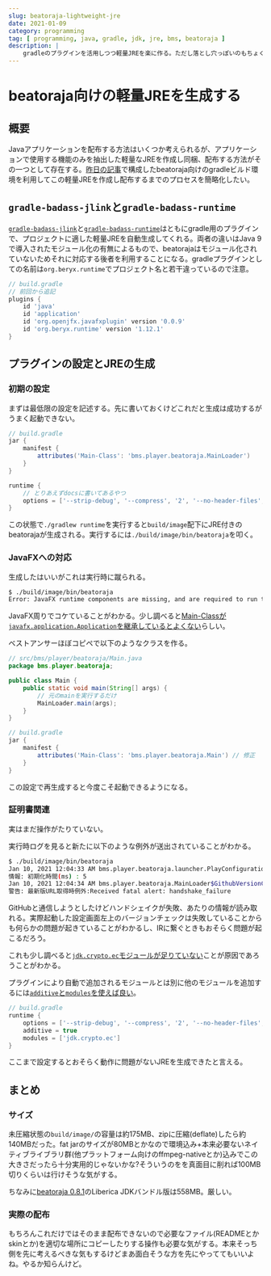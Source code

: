```yaml
---
slug: beatoraja-lightweight-jre
date: 2021-01-09
category: programming
tag: [ programming, java, gradle, jdk, jre, bms, beatoraja ]
description: |
    gradleのプラグインを活用しつつ軽量JREを楽に作る。ただし落とし穴っぽいのもちょくちょくある。
---
```


# beatoraja向けの軽量JREを生成する

## 概要

Javaアプリケーションを配布する方法はいくつか考えられるが、アプリケーションで使用する機能のみを抽出した軽量なJREを作成し同梱、配布する方法がその一つとして存在する。[昨日の記事](/blog/beatoraja-gradle/)で構成したbeatoraja向けのgradleビルド環境を利用してこの軽量JREを作成し配布するまでのプロセスを簡略化したい。

## `gradle-badass-jlink`と`gradle-badass-runtime`

[`gradle-badass-jlink`](https://badass-jlink-plugin.beryx.org/releases/latest/)と[`gradle-badass-runtime`](https://badass-runtime-plugin.beryx.org/releases/latest/)はともにgradle用のプラグインで、プロジェクトに適した軽量JREを自動生成してくれる。両者の違いはJava 9で導入されたモジュール化の有無によるもので、beatorajaはモジュール化されていないためそれに対応する後者を利用することになる。gradleプラグインとしての名前は`org.beryx.runtime`でプロジェクト名と若干違っているので注意。

```groovy
// build.gradle
// 前回から追記
plugins {
    id 'java'
    id 'application'
    id 'org.openjfx.javafxplugin' version '0.0.9'
    id 'org.beryx.runtime' version '1.12.1'
}
```

## プラグインの設定とJREの生成

### 初期の設定

まずは最低限の設定を記述する。先に書いておくけどこれだと生成は成功するがうまく起動できない。

```groovy
// build.gradle
jar {
    manifest {
        attributes('Main-Class': 'bms.player.beatoraja.MainLoader')
    }
}

runtime {
    // とりあえずdocsに書いてあるやつ
    options = ['--strip-debug', '--compress', '2', '--no-header-files', '--no-man-pages']
}
```

この状態で`./gradlew runtime`を実行すると`build/image`配下にJRE付きのbeatorajaが生成される。実行するには`./build/image/bin/beatoraja`を叩く。

### JavaFXへの対応

生成したはいいがこれは実行時に蹴られる。

```sh
$ ./build/image/bin/beatoraja
Error: JavaFX runtime components are missing, and are required to run this application
```

JavaFX周りでコケていることがわかる。少し調べると[Main-Classが`javafx.application.Application`を継承しているとよくない](https://stackoverflow.com/a/52654791)らしい。

ベストアンサーほぼコピペで以下のようなクラスを作る。

```java
// src/bms/player/beatoraja/Main.java
package bms.player.beatoraja;

public class Main {
    public static void main(String[] args) {
        // 元のmainを実行するだけ
        MainLoader.main(args);
    }
}
```

```groovy
// build.gradle
jar {
    manifest {
        attributes('Main-Class': 'bms.player.beatoraja.Main') // 修正
    }
}
```

この設定で再生成すると今度こそ起動できるようになる。

### 証明書関連

実はまだ操作がたりていない。

実行時ログを見ると新たに以下のような例外が送出されていることがわかる。

```sh
$ ./build/image/bin/beatoraja
Jan 10, 2021 12:04:33 AM bms.player.beatoraja.launcher.PlayConfigurationView initialize
情報: 初期化時間(ms) : 5
Jan 10, 2021 12:04:34 AM bms.player.beatoraja.MainLoader$GithubVersionChecker getInformation
警告: 最新版URL取得時例外:Received fatal alert: handshake_failure
```

GitHubと通信しようとしたけどハンドシェイクが失敗、あたりの情報が読み取れる。実際起動した設定画面左上のバージョンチェックは失敗していることからも何らかの問題が起きていることがわかるし、IRに繋ぐときもおそらく問題が起こるだろう。

これも少し調べると[`jdk.crypto.ec`モジュールが足りていない](https://stackoverflow.com/a/54785281)ことが原因であろうことがわかる。

プラグインにより自動で追加されるモジュールとは別に他のモジュールを追加するには[`additive`と`modules`を使えば良い](https://badass-runtime-plugin.beryx.org/releases/latest/#_properties)。

```groovy
// build.gradle
runtime {
    options = ['--strip-debug', '--compress', '2', '--no-header-files', '--no-man-pages']
    additive = true
    modules = ['jdk.crypto.ec']
}
```

ここまで設定するとおそらく動作に問題がないJREを生成できたと言える。

## まとめ

### サイズ

未圧縮状態の`build/image/`の容量は約175MB、zipに圧縮(deflate)したら約140MBだった。fat jarのサイズが80MBとかなので環境込み+本来必要ないネイティブライブラリ群(他プラットフォーム向けのffmpeg-nativeとか)込みでこの大きさだったら十分実用的じゃないかな?そういうのをを真面目に削れば100MB切りくらいは行けそうな気がする。

ちなみに[beatoraja 0.8.1](https://mocha-repository.info/download.php)のLiberica JDKバンドル版は558MB。厳しい。

### 実際の配布

もちろんこれだけではそのまま配布できないので必要なファイル(READMEとかskinとか)を適切な場所にコピーしたりする操作も必要な気がする。本来そっち側を先に考えるべきな気もするけどまあ面白そうな方を先にやっててもいいよね。やるか知らんけど。
